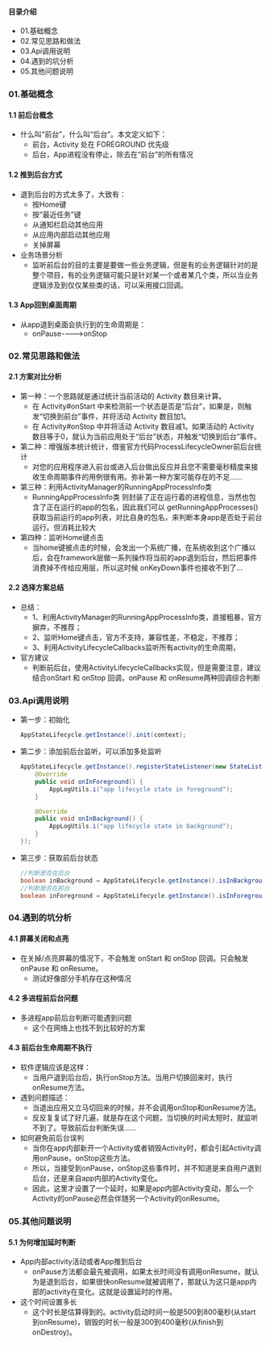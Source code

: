 #### 目录介绍
- 01.基础概念
- 02.常见思路和做法
- 03.Api调用说明
- 04.遇到的坑分析
- 05.其他问题说明



### 01.基础概念
#### 1.1 前后台概念
- 什么叫“前台”，什么叫“后台”。本文定义如下：
    - 前台，Activity 处在 FOREGROUND 优先级
    - 后台，App进程没有停止，除去在“前台”的所有情况



#### 1.2 推到后台方式
- 退到后台的方式太多了，大致有：
    - 按Home键
    - 按“最近任务”键
    - 从通知栏启动其他应用
    - 从应用内部启动其他应用
    - 关掉屏幕
- 业务场景分析
    - 监听前后台的目的主要是要做一些业务逻辑，但是有的业务逻辑针对的是整个项目，有的业务逻辑可能只是针对某一个或者某几个类，所以当业务逻辑涉及到仅仅某些类的话，可以采用接口回调。


#### 1.3 App回到桌面周期
- 从app退到桌面会执行到的生命周期是：
    - onPause---->onStop




### 02.常见思路和做法
#### 2.1 方案对比分析
- 第一种：一个思路就是通过统计当前活动的 Activity 数目来计算。
    - 在 Activity#onStart 中来检测前一个状态是否是“后台”，如果是，则触发“切换到前台”事件，并将活动 Activity 数目加1。 
    - 在 Activity#onStop 中并将活动 Activity 数目减1。如果活动的 Activity 数目等于0，就认为当前应用处于“后台”状态，并触发“切换到后台”事件。
- 第二种：增强版本统计统计，借鉴官方代码ProcessLifecycleOwner前后台统计
    - 对您的应用程序进入前台或进入后台做出反应并且您不需要毫秒精度来接收生命周期事件的用例很有用。弥补第一种方案可能存在的不足……
- 第三种：利用ActivityManager的RunningAppProcessInfo类
    - RunningAppProcessInfo类 则封装了正在运行着的进程信息，当然也包含了正在运行的app的包名，因此我们可以 getRunningAppProcesses() 获取当前运行的app列表，对比自身的包名，来判断本身app是否处于前台运行。但消耗比较大
- 第四种：监听Home键点击
    - 当home键被点击的时候，会发出一个系统广播，在系统收到这个广播以后，会在framework层做一系列操作将当前的app退到后台，然后把事件消费掉不传给应用层，所以这时候 onKeyDown事件也接收不到了…


#### 2.2 选择方案总结
- 总结：
    - 1、利用ActivityManager的RunningAppProcessInfo类，直接粗暴，官方摒弃，不推荐；
    - 2、监听Home键点击，官方不支持，兼容性差，不稳定，不推荐；
    - 3、利用ActivityLifecycleCallbacks监听所有activity的生命周期，
- 官方建议
    - 判断前后台，使用ActivityLifecycleCallbacks实现，但是需要注意，建议结合onStart 和 onStop 回调，onPause 和 onResume两种回调综合判断



### 03.Api调用说明
- 第一步：初始化
    ``` java
    AppStateLifecycle.getInstance().init(context);
    ```
- 第二步：添加前后台监听，可以添加多处监听
    ``` java
    AppStateLifecycle.getInstance().registerStateListener(new StateListener() {
        @Override
        public void onInForeground() {
            AppLogUtils.i("app lifecycle state in foreground");
        }
    
        @Override
        public void onInBackground() {
            AppLogUtils.i("app lifecycle state in background");
        }
    });
    ```
- 第三步：获取前后台状态
    ``` java
    //判断是否在后台
    boolean inBackground = AppStateLifecycle.getInstance().isInBackground();
    //判断是否在前台
    boolean inForeground = AppStateLifecycle.getInstance().isInForeground();
    ```


### 04.遇到的坑分析
#### 4.1 屏幕关闭和点亮
- 在关掉/点亮屏幕的情况下，不会触发 onStart 和 onStop 回调。只会触发 onPause 和 onResume。
    - 测试好像部分手机存在这种情况


#### 4.2 多进程前后台问题
- 多进程app前后台判断可能遇到问题
    - 这个在网络上也找不到比较好的方案


#### 4.3 前后台生命周期不执行
- 软件逻辑应该是这样：
    - 当用户退到后台后，执行onStop方法。当用户切换回来时，执行onResume方法。
- 遇到问题描述：
    - 当退出应用又立马切回来的时候，并不会调用onStop和onResume方法。
    - 反反复复试了好几遍，就是存在这个问题，当切换的时间太短时，就监听不到了。导致前后台判断失误……
- 如何避免前后台误判
    - 当你在app内部新开一个Activity或者销毁Activity时，都会引起Activity调用onPause，onStop这些方法。
    - 所以，当接受到onPause，onStop这些事件时，并不知道是来自用户退到后台，还是来自app内部的Activity变化。
    - 因此，这里才设置了一个延时，如果是app内部Activity变动，那么一个Activity的onPause必然会伴随另一个Activity的onResume。




### 05.其他问题说明
#### 5.1 为何增加延时判断
- App内部activity活动或者App推到后台
    - onPause方法都会最先被调用，如果太长时间没有调用onResume，就认为是退到后台，如果很快onResume就被调用了，那就认为这只是app内部的activity在变化。这就是设置延时的作用。
- 这个时间设置多长
    - 这个时长是估算得到的。activity启动时间一般是500到800毫秒(从start到onResume)，销毁的时长一般是300到400毫秒(从finish到onDestroy)。




